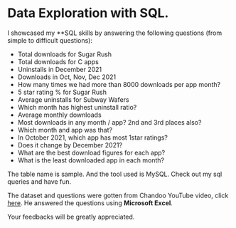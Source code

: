 # Data Exploration with SQL. 
I showcased my **SQL skills by answering the following questions (from simple to difficult questions):  
* Total downloads for Sugar Rush
* Total downloads for C apps
* Uninstalls in December 2021
* Downloads in Oct, Nov, Dec 2021
* How many times we had more than 8000 downloads per app month?
* 5 star rating % for Sugar Rush
* Average uninstalls for Subway Wafers
* Which month has highest uninstall ratio?
* Average monthly downloads
* Most downloads in any month / app? 2nd and 3rd places also?
* Which month and app was that?
* In October 2021, which app has most 1star ratings?
* Does it change by December 2021?
* What are the best download figures for each app?
* What is the least downloaded app in each month? 
 
The table name is sample. And the tool used is MySQL. Check out my sql queries and have fun.  

The dataset and questions were gotten from Chandoo YouTube video, click [here](https://www.youtube.com/watch?v=B5hayFelHDU). He answered the questions using **Microsoft Excel**.  

Your feedbacks will be greatly appreciated.  

